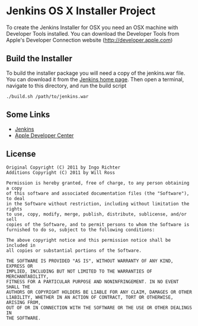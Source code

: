 # Jenkins OS X Installer Project

To create the Jenkins Installer for OSX you need an OSX machine with Developer Tools installed. 
You can download the Developer Tools from Apple's Developer Connection website (http://developer.apple.com)

## Build the Installer

To build the installer package you will need a copy of the jenkins.war file. You can download it from the
[Jenkins home page](http://mirrors.jenkins-ci.org/war/latest/). Then open a terminal, navigate to this
directory, and run the build script

    ./build.sh /path/to/jenkins.war

## Some Links

* [Jenkins](http://jenkins-ci.org)
* [Apple Developer Center](http://www.developer.apple.com)

## License

    Original Copyright (C) 2011 by Ingo Richter
    Additions Copyright (C) 2011 by Will Ross
    
    Permission is hereby granted, free of charge, to any person obtaining a copy
    of this software and associated documentation files (the "Software"), to deal
    in the Software without restriction, including without limitation the rights
    to use, copy, modify, merge, publish, distribute, sublicense, and/or sell
    copies of the Software, and to permit persons to whom the Software is
    furnished to do so, subject to the following conditions:
    
    The above copyright notice and this permission notice shall be included in
    all copies or substantial portions of the Software.
    
    THE SOFTWARE IS PROVIDED "AS IS", WITHOUT WARRANTY OF ANY KIND, EXPRESS OR
    IMPLIED, INCLUDING BUT NOT LIMITED TO THE WARRANTIES OF MERCHANTABILITY,
    FITNESS FOR A PARTICULAR PURPOSE AND NONINFRINGEMENT. IN NO EVENT SHALL THE
    AUTHORS OR COPYRIGHT HOLDERS BE LIABLE FOR ANY CLAIM, DAMAGES OR OTHER
    LIABILITY, WHETHER IN AN ACTION OF CONTRACT, TORT OR OTHERWISE, ARISING FROM,
    OUT OF OR IN CONNECTION WITH THE SOFTWARE OR THE USE OR OTHER DEALINGS IN
    THE SOFTWARE.

